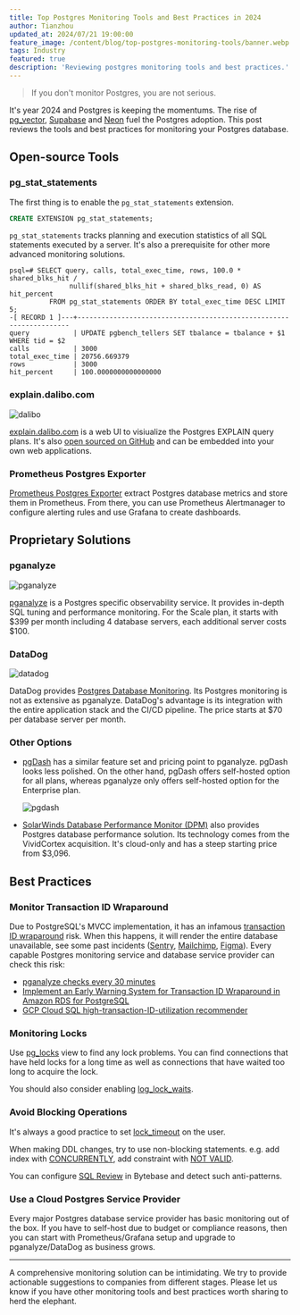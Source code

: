 ```yaml
---
title: Top Postgres Monitoring Tools and Best Practices in 2024
author: Tianzhou
updated_at: 2024/07/21 19:00:00
feature_image: /content/blog/top-postgres-monitoring-tools/banner.webp
tags: Industry
featured: true
description: 'Reviewing postgres monitoring tools and best practices.'
---
```


> If you don't monitor Postgres, you are not serious.

It's year 2024 and Postgres is keeping the momentums. The rise of [pg_vector](https://github.com/pgvector/pgvector), [Supabase](https://supabase.com/) and [Neon](https://neon.tech/) fuel the Postgres adoption. This post reviews the tools and best practices for monitoring your Postgres database.

## Open-source Tools

### pg_stat_statements

The first thing is to enable the `pg_stat_statements` extension.

```sql
CREATE EXTENSION pg_stat_statements;
```

`pg_stat_statements` tracks planning and execution statistics of all SQL statements executed by a server. It's
also a prerequisite for other more advanced monitoring solutions.

```shell
psql=# SELECT query, calls, total_exec_time, rows, 100.0 * shared_blks_hit /
               nullif(shared_blks_hit + shared_blks_read, 0) AS hit_percent
          FROM pg_stat_statements ORDER BY total_exec_time DESC LIMIT 5;
-[ RECORD 1 ]---+--------------------------------------------------​------------------
query           | UPDATE pgbench_tellers SET tbalance = tbalance + $1 WHERE tid = $2
calls           | 3000
total_exec_time | 20756.669379
rows            | 3000
hit_percent     | 100.0000000000000000
```

### explain.dalibo.com

![dalibo](/content/blog/top-postgres-monitoring-tools/dalibo.webp)

[explain.dalibo.com](https://explain.dalibo.com/) is a web UI to visiualize the Postgres EXPLAIN query plans.
It's also [open sourced on GitHub](https://github.com/dalibo/pev2) and can be embedded into your own web applications.

### Prometheus Postgres Exporter

[Prometheus Postgres Exporter](https://github.com/prometheus-community/postgres_exporter) extract Postgres database metrics and store them in Prometheus. From there, you can use Prometheus Alertmanager to configure alerting rules
and use Grafana to create dashboards.

## Proprietary Solutions

### pganalyze

![pganalyze](/content/blog/top-postgres-monitoring-tools/pganalyze.webp)

[pganalyze](https://pganalyze.com/) is a Postgres specific observability service. It provides in-depth SQL tuning
and performance monitoring. For the Scale plan, it starts with $399 per month including 4 database servers, each
additional server costs $100.

### DataDog

![datadog](/content/blog/top-postgres-monitoring-tools/datadog.webp)

DataDog provides [Postgres Database Monitoring](https://docs.datadoghq.com/database_monitoring/setup_postgres/selfhosted/). Its Postgres monitoring is not as extensive as pganalyze. DataDog's advantage is its integration
with the entire application stack and the CI/CD pipeline. The price starts at $70 per database server per month.

### Other Options

- [pgDash](https://pgdash.io/) has a similar feature set and pricing point to pganalyze. pgDash looks less
  polished. On the other hand, pgDash offers self-hosted option for all plans, whereas pganalyze only offers self-hosted option for the Enterprise plan.

  ![pgdash](/content/blog/top-postgres-monitoring-tools/pgdash.webp)

- [SolarWinds Database Performance Monitor (DPM)](https://www.solarwinds.com/database-performance-monitor) also provides Postgres database performance solution. Its technology comes from the VividCortex acquisition. It's cloud-only and has a steep starting price from $3,096.

## Best Practices

### Monitor Transaction ID Wraparound

Due to PostgreSQL's MVCC implementation, it has an infamous [transaction ID wraparound](https://www.postgresql.org/docs/current/routine-vacuuming.html#VACUUM-FOR-WRAPAROUND) risk. When this happens, it will render the entire
database unavailable, see some past incidents \([Sentry](https://blog.sentry.io/transaction-id-wraparound-in-postgres/), [Mailchimp](https://mailchimp.com/what-we-learned-from-the-recent-mandrill-outage/), [Figma](https://www.figma.com/blog/post-mortem-service-disruption-on-january-21-22-2020/)\). Every capable Postgres monitoring service and database service provider can check this risk:

- [pganalyze checks every 30 minutes](https://pganalyze.com/docs/checks/vacuum/txid_wraparound)
- [Implement an Early Warning System for Transaction ID Wraparound in Amazon RDS for PostgreSQL](https://aws.amazon.com/blogs/database/implement-an-early-warning-system-for-transaction-id-wraparound-in-amazon-rds-for-postgresql/)
- [GCP Cloud SQL high-transaction-ID-utilization recommender](https://cloud.google.com/sql/docs/postgres/recommender-high-transactionid-utilization)

### Monitoring Locks

Use [pg_locks](https://www.postgresql.org/docs/current/view-pg-locks.html) view to find any lock problems. You can
find connections that have held locks for a long time as well as connections that have waited too long to acquire the lock.

You should also consider enabling [log_lock_waits](https://www.postgresql.org/docs/current/runtime-config-logging.html#GUC-LOG-LOCK-WAITS).

### Avoid Blocking Operations

It's always a good practice to set [lock_timeout](https://www.postgresql.org/docs/current/runtime-config-client.html#GUC-LOCK-TIMEOUT) on the user.

When making DDL changes, try to use non-blocking statements. e.g. add index with [CONCURRENTLY](https://www.postgresql.org/docs/current/sql-createindex.html), add constraint with [NOT VALID](https://www.postgresql.org/docs/current/sql-altertable.html#SQL-ALTERTABLE-DESC-ADD-TABLE-CONSTRAINT).

<HintBlock type="info">

You can configure [SQL Review](https://docs.bytebase.com/sql-review/overview/) in Bytebase and detect such anti-patterns.

</HintBlock>

### Use a Cloud Postgres Service Provider

Every major Postgres database service provider has basic monitoring out of the box. If you have to self-host
due to budget or compliance reasons, then you can start with Prometheus/Grafana setup and upgrade to
pganalyze/DataDog as business grows.

---

A comprehensive monitoring solution can be intimidating. We try to provide actionable suggestions
to companies from different stages. Please let us know if you have other monitoring tools and best practices worth sharing to herd the elephant.
